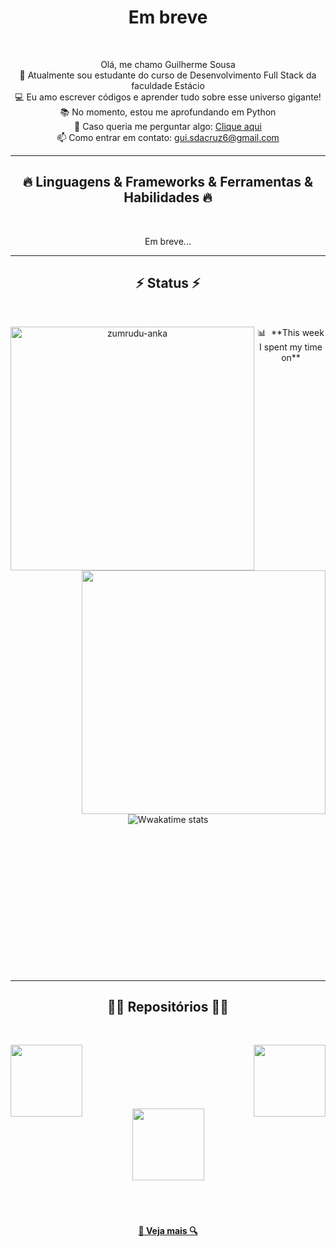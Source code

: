 <!--<img align="center" src="https://visitor-badge.laobi.icu/badge?page_id=zumrudu-anka.zumrudu-anka">-->

<h1 align="center">
Em breve
</h1>

<br>
<p align="center">
  Olá, me chamo Guilherme Sousa
  <br>
  🔬 Atualmente sou estudante do curso de Desenvolvimento Full Stack da faculdade Estácio
  <br>
  💻 Eu amo escrever códigos e aprender tudo sobre esse universo gigante!
  <br>
  📚 No momento, estou me aprofundando em Python
  <br>
  💬 Caso queria me perguntar algo: <a href="https://github.com/Gui-Sousa-D-Cruz/Portifolio/issues" title="Issues">Clique aqui</a>
  <br>
  📫 Como entrar em contato: <a href="mailto: gui.sdacruz6@gmail.com">gui.sdacruz6@gmail.com</a>
</p>

<hr>
<h2 align="center">🔥 Linguagens & Frameworks & Ferramentas & Habilidades 🔥</h2>
<br>
<p align="center">
  Em breve...
  
</p>
<hr>

<h2 align="center">⚡ Status ⚡</h2>
<br>
<p align=center>
  <div align=center>
    <a href="https://github.com/denvercoder1/github-readme-streak-stats" title="Go to Source">
      <img align="left" width=390 src="https://github-readme-streak-stats.herokuapp.com/?user=Gui-Sousa-D-Cruz&theme=react&border=61dafb&hide_border=true" alt="zumrudu-anka" />
    </a>
    <a href="https://github.com/anuraghazra/github-readme-stats" title="Go to Source">
      <img align="right" width=390 src="https://github-readme-stats.vercel.app/api?username=Gui-Sousa-D-Cruz&show_icons=true&theme=react&border_color=61dafb&hide_border=true" />
    </a>
    📊 &nbsp;**This week I spent my time on**

  ![Wwakatime stats](https://github-readme-stats-taupe-two.vercel.app/api/wakatime?username=gautamkrishnar&hide_title=true&hide_border=true&langs_count=5&bg_color=00000000&text_color=777)
  </div>
  <br><br><br><br><br><br><br><br><br><br><br><br><br>

</p>

<hr>

<h2 align="center">👨‍💻 Repositórios 👨‍💻</h2>
<br>
<div width="100%" align="center">
  <a align="left" href="https://github.com/Gui-Sousa-D-Cruz/python" title="Python"><img align="left" height="115" src="https://github-readme-stats.vercel.app/api/pin/?username=Gui-Sousa-D-Cruz&repo=python&theme=react&border_color=61dafb&border_radius=10"></a>

  <a align="right" href="https://github.com/Gui-Sousa-D-Cruz/projeto-RPG" title="Projeto RPG"><img align="right" height="115" src="https://github-readme-stats.vercel.app/api/pin/?username=Gui-Sousa-D-Cruz&repo=projeto-RPG&theme=react&border_color=61dafb&border_radius=10"></a>
</div>
<br/><br/><br/><br/><br/><br/>
<div width="100%" align="center">
  <a align="center" href="https://github.com/Gui-Sousa-D-Cruz/html-css" title="Turkce-Heceleme-CPP"><img align="center" height="115" src="https://github-readme-stats.vercel.app/api/pin/?username=Gui-Sousa-D-Cruz&repo=html-css&theme=react&border_color=61dafb&border_radius=10"></a>

</div>
<br/><br/><br/>

<h4 align="center">
  <a href="https://github.com/zumrudu-anka?tab=repositories" title="Show Repositories">🔎 Veja mais 🔍</a>
</h4>


